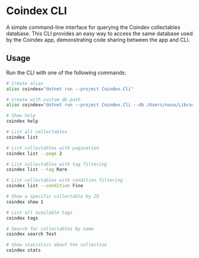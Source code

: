 # Coindex CLI

A simple command-line interface for querying the Coindex collectables database. This CLI provides an easy way to access the same database used by the Coindex app, demonstrating code sharing between the app and CLI.

## Usage

Run the CLI with one of the following commands:

```bash
# Create alias
alias coindex="dotnet run --project Coindex.Cli"

# Create with custom db path
alias coindex="dotnet run --project Coindex.Cli --db /Users/nova/Library/Containers/com.companyname.coindex.app/Data/Documents/coindex.db3"

# Show help
coindex help

# List all collectables
coindex list

# List collectables with pagination
coindex list --page 2

# List collectables with tag filtering
coindex list --tag Rare

# List collectables with condition filtering
coindex list --condition Fine

# Show a specific collectable by ID
coindex show 1

# List all available tags
coindex tags

# Search for collectables by name
coindex search Test

# Show statistics about the collection
coindex stats
```
